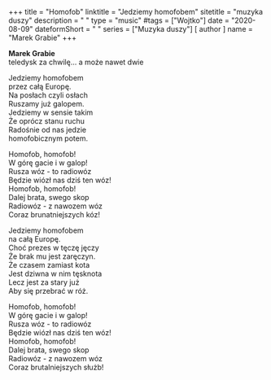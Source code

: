 +++
title = "Homofob"
linktitle = "Jedziemy homofobem"
sitetitle = "muzyka duszy"
description = " "
type = "music"
#tags = ["Wojtko"]
date = "2020-08-09"
dateformShort = " "
series = ["Muzyka duszy"]
[ author ]
  name = "Marek Grabie"
+++

**Marek Grabie**
\
teledysk za chwilę... a może nawet dwie


Jedziemy homofobem 
\
przez całą Europę.
\
Na posłach czyli osłach
\
Ruszamy już galopem.
\
Jedziemy w sensie takim
\
Że oprócz stanu ruchu
\
Radośnie od nas jedzie 
\
homofobicznym potem.

Homofob, homofob!
\
W górę gacie i w galop!
\
Rusza wóz - to radiowóz
\
Będzie wiózł nas dziś ten wóz!
\
Homofob, homofob!
\
Dalej brata, swego skop
\
Radiowóz - z nawozem wóz
\
Coraz brunatniejszych kóz!

Jedziemy homofobem 
\
na całą Europę.
\
Choć prezes w tęczę jęczy
\
Że brak mu jest zaręczyn.
\
Że czasem zamiast kota
\
Jest dziwna w nim tęsknota
\
Lecz jest za stary już
\
Aby się przebrać w róż.

Homofob, homofob!
\
W górę gacie i w galop!
\
Rusza wóz - to radiowóz
\
Będzie wiózł nas dziś ten wóz!
\
Homofob, homofob!
\
Dalej brata, swego skop
\
Radiowóz - z nawozem wóz
\
Coraz brutalniejszych służb!